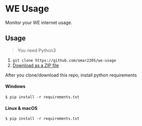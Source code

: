 # WE Usage

Monitor your WE internet usage.

## Usage

> You need Python3

1. `git clone https://github.com/omar2205/we-usage`
2. [Download as a ZIP file](https://github.com/omar2205/we-usage/archive/refs/heads/master.zip "Download as a ZIP file")


After you clone/download this repo, install python requirements


#### Windows

`$ pip install -r requirements.txt`

#### Linux & macOS

`$ pip install -r requirements.txt`

